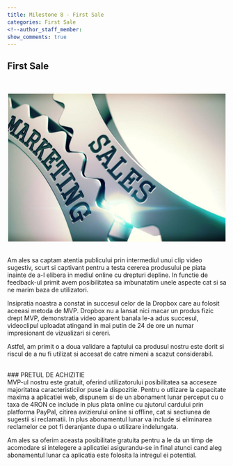 ```yaml
---
title: Milestone 8 - First Sale
categories: First Sale
<!--author_staff_member:
show_comments: true
---
```


## First Sale  

<br/>

<br/>
<center>
<img src="https://github.com/rptoma/Flaty/raw/master/_posts/FirstSale/sales.jpg" width="500">
</center>  
<br/>

Am ales sa captam atentia publicului prin intermediul unui clip video sugestiv, scurt si captivant pentru a testa cererea produsului pe piata inainte de a-l elibera in mediul online cu drepturi depline. In functie de feedback-ul primit avem posibilitatea sa imbunatatim unele aspecte cat si sa ne marim baza de utilizatori.

Insipratia noastra a constat in succesul celor de la Dropbox care au folosit aceeasi metoda de MVP. Dropbox nu a lansat nici macar un produs fizic drept MVP, demonstratia video aparent banala le-a adus succesul, videoclipul uploadat atingand in mai putin de 24 de ore un numar impresionant de vizualizari si cereri. 

Astfel, am primit o a doua validare a faptului ca produsul nostru este dorit si riscul de a nu fi utilizat si accesat de catre nimeni a scazut considerabil. 
<br/>

<br/>
### PRETUL DE ACHIZITIE
<br/>
MVP-ul nostru este gratuit, oferind utilizatorului posibilitatea sa acceseze majoritatea caracteristicilor puse la dispozitie. Pentru o utlizare la capacitate maxima a aplicatiei web, dispunem si de un abonament lunar perceput cu o taxa de 4RON ce include in plus plata online cu ajutorul cardului prin platforma PayPal, citirea avizierului online si offline, cat si sectiunea de sugestii si reclamatii. In plus abonamentul lunar va include si eliminarea reclamelor ce pot fi deranjante dupa o utilizare indelungata.

Am ales sa oferim aceasta posibilitate gratuita pentru a le da un timp de acomodare si intelegere a aplicatiei asigurandu-se in final atunci cand aleg abonamentul lunar ca aplicatia este folosita la intregul ei potential.

